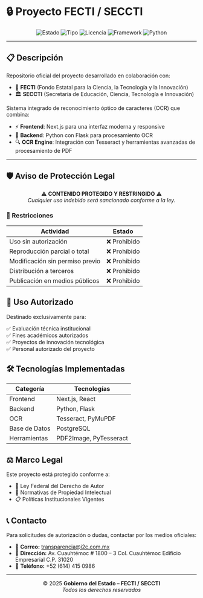 # 🔒 Proyecto FECTI / SECCTI

<div align="center">

![Estado](https://img.shields.io/badge/Estado-Protegido-red)
![Tipo](https://img.shields.io/badge/Tipo-Oficial-blue)
![Licencia](https://img.shields.io/badge/Licencia-Privada-yellow)
![Framework](https://img.shields.io/badge/Framework-Next.js-black)
![Python](https://img.shields.io/badge/Python-3.13-yellow)

</div>

---

## 📋 Descripción

Repositorio oficial del proyecto desarrollado en colaboración con:

- 🧪 **FECTI** (Fondo Estatal para la Ciencia, la Tecnología y la Innovación)  
- 🏛️ **SECCTI** (Secretaría de Educación, Ciencia, Tecnología e Innovación)

Sistema integrado de reconocimiento óptico de caracteres (OCR) que combina:

- ⚡ **Frontend**: Next.js para una interfaz moderna y responsive
- 🐍 **Backend**: Python con Flask para procesamiento OCR
- 🔍 **OCR Engine**: Integración con Tesseract y herramientas avanzadas de procesamiento de PDF

---

## 🛡️ Aviso de Protección Legal

<div align="center">

⚠️ **CONTENIDO PROTEGIDO Y RESTRINGIDO** ⚠️  
*Cualquier uso indebido será sancionado conforme a la ley.*

</div>

### 🚫 Restricciones

| Actividad                         | Estado         |
|----------------------------------|----------------|
| Uso sin autorización             | ❌ Prohibido   |
| Reproducción parcial o total     | ❌ Prohibido   |
| Modificación sin permiso previo  | ❌ Prohibido   |
| Distribución a terceros          | ❌ Prohibido   |
| Publicación en medios públicos   | ❌ Prohibido   |

## 🎯 Uso Autorizado

Destinado exclusivamente para:

✅ Evaluación técnica institucional  
✅ Fines académicos autorizados  
✅ Proyectos de innovación tecnológica  
✅ Personal autorizado del proyecto

## 🛠️ Tecnologías Implementadas

| Categoría | Tecnologías |
|-----------|-------------|
| Frontend | Next.js, React |
| Backend | Python, Flask |
| OCR | Tesseract, PyMuPDF |
| Base de Datos | PostgreSQL |
| Herramientas | PDF2Image, PyTesseract |

<!----

## 📁 Estructura del Proyecto

```
|—— pagina_web/
    |—— app.py
    |—— config/
        |—— database.py
    |—— templates/
        |—— base.html
        |—— incompletos.html
        |—— index.html
        |—— registros.html
    |—— uploads/
    |—— utils/
        |—— pdf_extractor.py
```
--->


## ⚖️ Marco Legal

Este proyecto está protegido conforme a:

- 📜 Ley Federal del Derecho de Autor  
- 🔐 Normativas de Propiedad Intelectual  
- 📋 Políticas Institucionales Vigentes

## 📞 Contacto

Para solicitudes de autorización o dudas, contactar por los medios oficiales:

- 📧 **Correo:** transparencia@i2c.com.mx
- 🏢 **Dirección:** Av. Cuauhtémoc # 1800 – 3 Col. Cuauhtémoc Edificio Empresarial C.P. 31020
- 📱 **Teléfono:** +52 (614) 415 0986 

---

<div align="center">

© 2025 **Gobierno del Estado – FECTI / SECCTI**  
*Todos los derechos reservados*

</div>